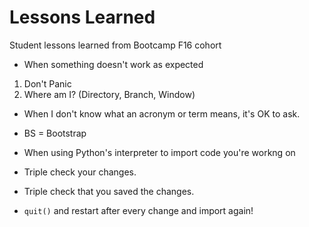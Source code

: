 # Lessons Learned
Student lessons learned from Bootcamp F16 cohort

- When something doesn't work as expected
 1. Don't Panic
 2. Where am I? (Directory, Branch, Window)

- When I don't know what an acronym or term means, it's OK to ask.
 -  BS = Bootstrap

- When using Python's interpreter to import code you're workng on
 - Triple check your changes.
 - Triple check that you saved the changes.
 - `quit()` and restart after every change and import again!
